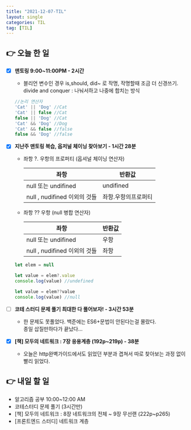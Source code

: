 ```yaml
---
title: "2021-12-07-TIL"
layout: single
categories: TIL
tag: [TIL]
---
```


## 👉 오늘 한 일

- [x]  **맨토링 9:00~11:00PM - 2시간** <br />
    - 블리언 변수인 경우 is,should, did~ 로 작명, 작명할때 조금 더 신경쓰기.<br />
    divide and conquer : 나눠서하고 나중에 합치는 방식
    
    ```jsx
    //논리 연산자 
    'Cat' || 'Dog' //Cat
    'Cat' || false //Cat
    false || 'Dog' //Cat
    'Cat' && 'Dog' //Dog
    'Cat' && false //false
    false && 'Dog' //false
    ```
    
- [x]  **지난주 맨토링 복습, 옵저널 체이닝 찾아보기  - 1시간 28분**
    - 좌항 ?. 우항의 프로퍼티 (옵셔널 체이닝 연산자)
        
        
        | 좌항 | 반환값 |
        | --- | --- |
        | null 또는 undifined | undifined |
        | null , nudifined 이외의 것들 | 좌항.우항의프로퍼티 |
    - 좌항 ?? 우항 (null 병합 연산자)
        
        
        | 좌항 | 반환값 |
        | --- | --- |
        | null 또는 undifined | 우항 |
        | null , nudifined 이외의 것들 | 좌항 |
    
    ```jsx
    let elem = null
    
    let value = elem?.value
    console.log(value) //undefined
    
    let value = elem??value
    console.log(value) //null
    ```
    
- [ ]  **코테 스터디 문제 풀기 최대한 다 풀어보자! - 3시간 53분** <br />
    - 한 문제도 못풀었다. 백준에는 ES6+문법이 안된다는걸 몰랐다. <br />
      종일 삽질만하다가 끝났다...
      
- [x]  **[책] 모두의 네트워크 : 7장 응용계층 (192p~219p) - 38분** <br />
    - 오늘은 http완벽가이드에서도 읽었던 부분과 겹쳐서 따로 찾아보는 과정 없이 빨리 읽었다.
    

## 👉 내일 할 일

- 알고리즘 공부 10:00~12:00 AM
- 코테스터디 문제 풀기 (3시간만)
- [책] 모두의 네트워크 : 8장 네트워크의 전체 ~ 9장 무선랜 (222p~p265)
- [프론트엔드 스터디] 네트워크 계층

<br /><br /><br /><br />

